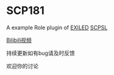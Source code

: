 # SCP181


A example Role  plugin of [EXILED](https://github.com/Exiled-Team/EXILED/) [SCPSL](scpslgame.com)


[Bilibili视频](https://www.bilibili.com/video/BV128411675R/)


持续更新如有bug请及时反馈


欢迎你的讨论


